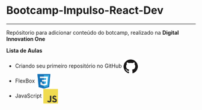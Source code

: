 # Bootcamp-Impulso-React-Dev

--------------------------

<p> Repósitorio para adicionar conteúdo do botcamp, realizado na <strong>Digital Innovation One</strong></p>

<p><strong>Lista de Aulas</strong></p>

<ul>
<li> Criando seu primeiro repositório no GitHub <img align = "center" alt="github" widht="40" height="40"  src="https://github.com/devicons/devicon/blob/master/icons/github/github-original.svg"></li>
  <li>FlexBox 
  <img align = "center" alt="css" widht="40" height="40"  src="https://github.com/devicons/devicon/blob/master/icons/css3/css3-original.svg">
  </li>
   <li>JavaScript 
  <img align = "center" alt="js" widht="40" height="40"  src="https://github.com/devicons/devicon/blob/master/icons/javascript/javascript-original.svg">
  </li>
</ul>

